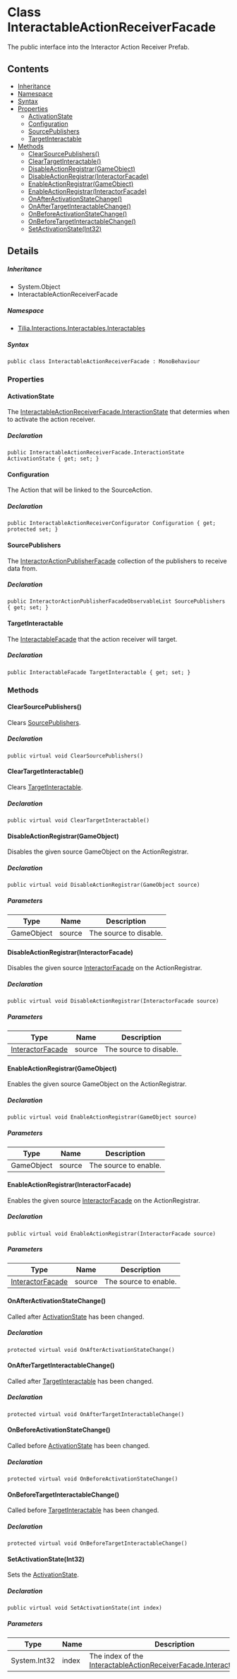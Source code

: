 # Class InteractableActionReceiverFacade

The public interface into the Interactor Action Receiver Prefab.

## Contents

* [Inheritance]
* [Namespace]
* [Syntax]
* [Properties]
  * [ActivationState]
  * [Configuration]
  * [SourcePublishers]
  * [TargetInteractable]
* [Methods]
  * [ClearSourcePublishers()]
  * [ClearTargetInteractable()]
  * [DisableActionRegistrar(GameObject)]
  * [DisableActionRegistrar(InteractorFacade)]
  * [EnableActionRegistrar(GameObject)]
  * [EnableActionRegistrar(InteractorFacade)]
  * [OnAfterActivationStateChange()]
  * [OnAfterTargetInteractableChange()]
  * [OnBeforeActivationStateChange()]
  * [OnBeforeTargetInteractableChange()]
  * [SetActivationState(Int32)]

## Details

##### Inheritance

* System.Object
* InteractableActionReceiverFacade

##### Namespace

* [Tilia.Interactions.Interactables.Interactables]

##### Syntax

```
public class InteractableActionReceiverFacade : MonoBehaviour
```

### Properties

#### ActivationState

The [InteractableActionReceiverFacade.InteractionState] that determies when to activate the action receiver.

##### Declaration

```
public InteractableActionReceiverFacade.InteractionState ActivationState { get; set; }
```

#### Configuration

The Action that will be linked to the SourceAction.

##### Declaration

```
public InteractableActionReceiverConfigurator Configuration { get; protected set; }
```

#### SourcePublishers

The [InteractorActionPublisherFacade] collection of the publishers to receive data from.

##### Declaration

```
public InteractorActionPublisherFacadeObservableList SourcePublishers { get; set; }
```

#### TargetInteractable

The [InteractableFacade] that the action receiver will target.

##### Declaration

```
public InteractableFacade TargetInteractable { get; set; }
```

### Methods

#### ClearSourcePublishers()

Clears [SourcePublishers].

##### Declaration

```
public virtual void ClearSourcePublishers()
```

#### ClearTargetInteractable()

Clears [TargetInteractable].

##### Declaration

```
public virtual void ClearTargetInteractable()
```

#### DisableActionRegistrar(GameObject)

Disables the given source GameObject on the ActionRegistrar.

##### Declaration

```
public virtual void DisableActionRegistrar(GameObject source)
```

##### Parameters

| Type | Name | Description |
| --- | --- | --- |
| GameObject | source | The source to disable. |

#### DisableActionRegistrar(InteractorFacade)

Disables the given source [InteractorFacade] on the ActionRegistrar.

##### Declaration

```
public virtual void DisableActionRegistrar(InteractorFacade source)
```

##### Parameters

| Type | Name | Description |
| --- | --- | --- |
| [InteractorFacade] | source | The source to disable. |

#### EnableActionRegistrar(GameObject)

Enables the given source GameObject on the ActionRegistrar.

##### Declaration

```
public virtual void EnableActionRegistrar(GameObject source)
```

##### Parameters

| Type | Name | Description |
| --- | --- | --- |
| GameObject | source | The source to enable. |

#### EnableActionRegistrar(InteractorFacade)

Enables the given source [InteractorFacade] on the ActionRegistrar.

##### Declaration

```
public virtual void EnableActionRegistrar(InteractorFacade source)
```

##### Parameters

| Type | Name | Description |
| --- | --- | --- |
| [InteractorFacade] | source | The source to enable. |

#### OnAfterActivationStateChange()

Called after [ActivationState] has been changed.

##### Declaration

```
protected virtual void OnAfterActivationStateChange()
```

#### OnAfterTargetInteractableChange()

Called after [TargetInteractable] has been changed.

##### Declaration

```
protected virtual void OnAfterTargetInteractableChange()
```

#### OnBeforeActivationStateChange()

Called before [ActivationState] has been changed.

##### Declaration

```
protected virtual void OnBeforeActivationStateChange()
```

#### OnBeforeTargetInteractableChange()

Called before [TargetInteractable] has been changed.

##### Declaration

```
protected virtual void OnBeforeTargetInteractableChange()
```

#### SetActivationState(Int32)

Sets the [ActivationState].

##### Declaration

```
public virtual void SetActivationState(int index)
```

##### Parameters

| Type | Name | Description |
| --- | --- | --- |
| System.Int32 | index | The index of the [InteractableActionReceiverFacade.InteractionState]. |

[Tilia.Interactions.Interactables.Interactables]: README.md
[InteractableActionReceiverConfigurator]: InteractableActionReceiverConfigurator.md
[InteractorActionPublisherFacade]: ../Interactors/InteractorActionPublisherFacade.md
[InteractorActionPublisherFacadeObservableList]: ../Interactors/Collection/InteractorActionPublisherFacadeObservableList.md
[InteractableFacade]: InteractableFacade.md
[SourcePublishers]: InteractableActionReceiverFacade.md#SourcePublishers
[TargetInteractable]: InteractableActionReceiverFacade.md#TargetInteractable
[InteractorFacade]: ../Interactors/InteractorFacade.md
[ActivationState]: InteractableActionReceiverFacade.md#ActivationState
[TargetInteractable]: InteractableActionReceiverFacade.md#TargetInteractable
[ActivationState]: InteractableActionReceiverFacade.md#ActivationState
[TargetInteractable]: InteractableActionReceiverFacade.md#TargetInteractable
[ActivationState]: InteractableActionReceiverFacade.md#ActivationState
[InteractableActionReceiverFacade.InteractionState]: InteractableActionReceiverFacade.InteractionState.md
[Inheritance]: #Inheritance
[Namespace]: #Namespace
[Syntax]: #Syntax
[Properties]: #Properties
[ActivationState]: #ActivationState
[Configuration]: #Configuration
[SourcePublishers]: #SourcePublishers
[TargetInteractable]: #TargetInteractable
[Methods]: #Methods
[ClearSourcePublishers()]: #ClearSourcePublishers
[ClearTargetInteractable()]: #ClearTargetInteractable
[DisableActionRegistrar(GameObject)]: #DisableActionRegistrarGameObject
[DisableActionRegistrar(InteractorFacade)]: #DisableActionRegistrarInteractorFacade
[EnableActionRegistrar(GameObject)]: #EnableActionRegistrarGameObject
[EnableActionRegistrar(InteractorFacade)]: #EnableActionRegistrarInteractorFacade
[OnAfterActivationStateChange()]: #OnAfterActivationStateChange
[OnAfterTargetInteractableChange()]: #OnAfterTargetInteractableChange
[OnBeforeActivationStateChange()]: #OnBeforeActivationStateChange
[OnBeforeTargetInteractableChange()]: #OnBeforeTargetInteractableChange
[SetActivationState(Int32)]: #SetActivationStateInt32

